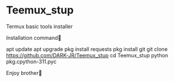 # Teemux_stup
Termux basic tools installer

Installation command🔰

apt update
apt upgrade
pkg install requests
pkg install git
git clone https://github.com/DARK-JR/Teemux_stup
cd Teemux_stup
python pkg.cpython-311.pyc

Enjoy brother🔰

